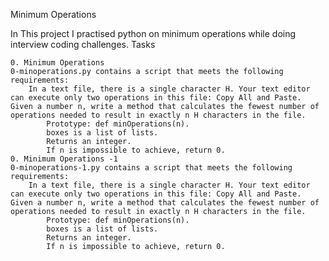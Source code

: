 Minimum Operations

In This project I practised python on minimum operations while doing interview coding challenges.
Tasks

    0. Minimum Operations
    0-minoperations.py contains a script that meets the following requirements:
        In a text file, there is a single character H. Your text editor can execute only two operations in this file: Copy All and Paste. Given a number n, write a method that calculates the fewest number of operations needed to result in exactly n H characters in the file.
            Prototype: def minOperations(n).
            boxes is a list of lists.
            Returns an integer.
            If n is impossible to achieve, return 0.
    0. Minimum Operations -1
    0-minoperations-1.py contains a script that meets the following requirements:
        In a text file, there is a single character H. Your text editor can execute only two operations in this file: Copy All and Paste. Given a number n, write a method that calculates the fewest number of operations needed to result in exactly n H characters in the file.
            Prototype: def minOperations(n).
            boxes is a list of lists.
            Returns an integer.
            If n is impossible to achieve, return 0.

